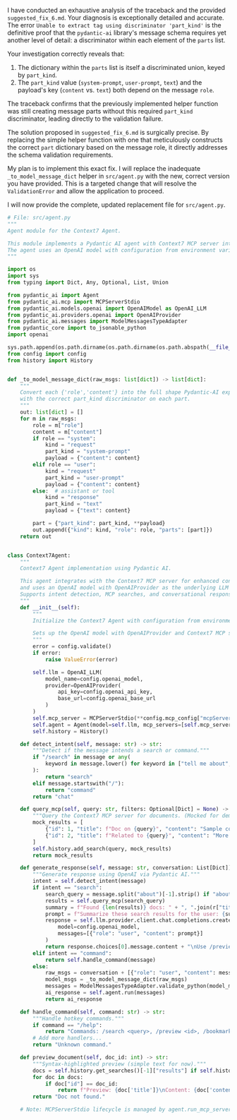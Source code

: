 I have conducted an exhaustive analysis of the traceback and the provided `suggested_fix_6.md`. Your diagnosis is exceptionally detailed and accurate. The error `Unable to extract tag using discriminator 'part_kind'` is the definitive proof that the `pydantic-ai` library's message schema requires yet another level of detail: a discriminator within each element of the `parts` list.

Your investigation correctly reveals that:
1.  The dictionary within the `parts` list is itself a discriminated union, keyed by `part_kind`.
2.  The `part_kind` value (`system-prompt`, `user-prompt`, `text`) and the payload's key (`content` vs. `text`) both depend on the message `role`.

The traceback confirms that the previously implemented helper function was still creating message parts without this required `part_kind` discriminator, leading directly to the validation failure.

The solution proposed in `suggested_fix_6.md` is surgically precise. By replacing the simple helper function with one that meticulously constructs the correct `part` dictionary based on the message role, it directly addresses the schema validation requirements.

My plan is to implement this exact fix. I will replace the inadequate `_to_model_message_dict` helper in `src/agent.py` with the new, correct version you have provided. This is a targeted change that will resolve the `ValidationError` and allow the application to proceed.

I will now provide the complete, updated replacement file for `src/agent.py`.

```python
# File: src/agent.py
"""
Agent module for the Context7 Agent.

This module implements a Pydantic AI agent with Context7 MCP server integration.
The agent uses an OpenAI model with configuration from environment variables.
"""

import os
import sys
from typing import Dict, Any, Optional, List, Union

from pydantic_ai import Agent
from pydantic_ai.mcp import MCPServerStdio
from pydantic_ai.models.openai import OpenAIModel as OpenAI_LLM
from pydantic_ai.providers.openai import OpenAIProvider
from pydantic_ai.messages import ModelMessagesTypeAdapter
from pydantic_core import to_jsonable_python
import openai

sys.path.append(os.path.dirname(os.path.dirname(os.path.abspath(__file__))))
from config import config
from history import History


def _to_model_message_dict(raw_msgs: list[dict]) -> list[dict]:
    """
    Convert each {'role','content'} into the full shape Pydantic-AI expects,
    with the correct part_kind discriminator on each part.
    """
    out: list[dict] = []
    for m in raw_msgs:
        role = m["role"]
        content = m["content"]
        if role == "system":
            kind = "request"
            part_kind = "system-prompt"
            payload = {"content": content}
        elif role == "user":
            kind = "request"
            part_kind = "user-prompt"
            payload = {"content": content}
        else:  # assistant or tool
            kind = "response"
            part_kind = "text"
            payload = {"text": content}

        part = {"part_kind": part_kind, **payload}
        out.append({"kind": kind, "role": role, "parts": [part]})
    return out


class Context7Agent:
    """
    Context7 Agent implementation using Pydantic AI.

    This agent integrates with the Context7 MCP server for enhanced context management
    and uses an OpenAI model with OpenAIProvider as the underlying LLM provider.
    Supports intent detection, MCP searches, and conversational responses.
    """
    def __init__(self):
        """
        Initialize the Context7 Agent with configuration from environment variables.

        Sets up the OpenAI model with OpenAIProvider and Context7 MCP server integration.
        """
        error = config.validate()
        if error:
            raise ValueError(error)

        self.llm = OpenAI_LLM(
            model_name=config.openai_model,
            provider=OpenAIProvider(
                api_key=config.openai_api_key,
                base_url=config.openai_base_url
            )
        )
        self.mcp_server = MCPServerStdio(**config.mcp_config["mcpServers"]["context7"])
        self.agent = Agent(model=self.llm, mcp_servers=[self.mcp_server])
        self.history = History()

    def detect_intent(self, message: str) -> str:
        """Detect if the message intends a search or command."""
        if "/search" in message or any(
            keyword in message.lower() for keyword in ["tell me about", "find docs on", "search for"]
        ):
            return "search"
        elif message.startswith("/"):
            return "command"
        return "chat"

    def query_mcp(self, query: str, filters: Optional[Dict] = None) -> List[Dict]:
        """Query the Context7 MCP server for documents. (Mocked for demo; integrate real MCP calls.)"""
        mock_results = [
            {"id": 1, "title": f"Doc on {query}", "content": "Sample content...", "tags": ["ai"], "date": "2025-07-13"},
            {"id": 2, "title": f"Related to {query}", "content": "More info...", "tags": ["ethics"], "date": "2025-07-12"}
        ]
        self.history.add_search(query, mock_results)
        return mock_results

    def generate_response(self, message: str, conversation: List[Dict]) -> str:
        """Generate response using OpenAI via Pydantic AI."""
        intent = self.detect_intent(message)
        if intent == "search":
            search_query = message.split("about")[-1].strip() if "about" in message else message
            results = self.query_mcp(search_query)
            summary = f"Found {len(results)} docs: " + ", ".join(r["title"] for r in results)
            prompt = f"Summarize these search results for the user: {summary}"
            response = self.llm.provider.client.chat.completions.create(
                model=config.openai_model,
                messages=[{"role": "user", "content": prompt}]
            )
            return response.choices[0].message.content + "\nUse /preview <id> to view."
        elif intent == "command":
            return self.handle_command(message)
        else:
            raw_msgs = conversation + [{"role": "user", "content": message}]
            model_msgs = _to_model_message_dict(raw_msgs)
            messages = ModelMessagesTypeAdapter.validate_python(model_msgs)
            ai_response = self.agent.run(messages)
            return ai_response

    def handle_command(self, command: str) -> str:
        """Handle hotkey commands."""
        if command == "/help":
            return "Commands: /search <query>, /preview <id>, /bookmark <id>, /theme <name>, /analytics, /exit"
        # Add more handlers...
        return "Unknown command."

    def preview_document(self, doc_id: int) -> str:
        """Syntax-highlighted preview (simple text for now)."""
        docs = self.history.get_searches()[-1]["results"] if self.history.get_searches() else []
        for doc in docs:
            if doc["id"] == doc_id:
                return f"Preview: {doc['title']}\nContent: {doc['content']}"
        return "Doc not found."

    # Note: MCPServerStdio lifecycle is managed by agent.run_mcp_servers(); no manual cleanup needed.
```

